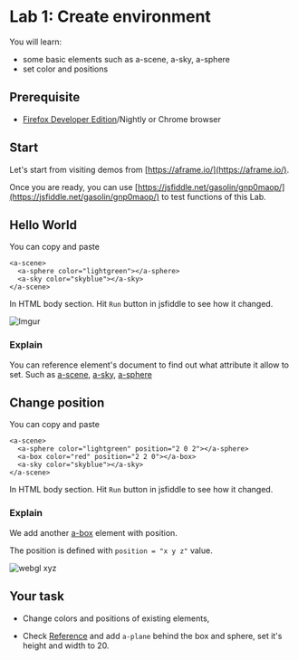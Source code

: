 # Lab 1: Create environment

You will learn:

* some basic elements such as a-scene, a-sky, a-sphere
* set color and positions

## Prerequisite

* [Firefox Developer Edition](https://www.mozilla.org/zh-TW/firefox/developer/)/Nightly or Chrome browser

## Start

Let's start from visiting demos from [https://aframe.io/](https://aframe.io/).

Once you are ready, you can use [https://jsfiddle.net/gasolin/gnp0maop/](https://jsfiddle.net/gasolin/gnp0maop/) to test functions of this Lab.

## Hello World

You can copy and paste
```
<a-scene>
  <a-sphere color="lightgreen"></a-sphere>
  <a-sky color="skyblue"></a-sky>
</a-scene>
```

In HTML body section. Hit `Run` button in jsfiddle to see how it changed.

![Imgur](http://i.imgur.com/EqGRuK8.png)

### Explain

You can reference element's document to find out what attribute it allow to set. Such as [a-scene](https://aframe.io/docs/core/scene.html), [a-sky](https://aframe.io/docs/primitives/a-sky.html), [a-sphere](https://aframe.io/docs/primitives/a-sphere.html)

## Change position

You can copy and paste
```
<a-scene>
  <a-sphere color="lightgreen" position="2 0 2"></a-sphere>
  <a-box color="red" position="2 2 0"></a-box>
  <a-sky color="skyblue"></a-sky>
</a-scene>
```

In HTML body section. Hit `Run` button in jsfiddle to see how it changed.

### Explain

We add another [a-box](https://aframe.io/docs/primitives/a-box.html) element with position.

The position is defined with `position = "x y z"` value.

![webgl xyz](http://obviam.net/wp-content/uploads/2011/01/Vertices.png)


## Your task

* Change colors and positions of existing elements,

* Check [Reference](https://aframe.io/docs/primitives/) and add `a-plane` behind the box and sphere, set it's height and width to 20.
